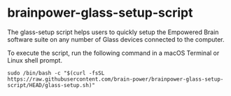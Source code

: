 # brainpower-glass-setup-script

The glass-setup script helps users to quickly setup the Empowered Brain software suite on any number of Glass devices connected to the computer.

To execute the script, run the following command in a macOS Terminal or Linux shell prompt.

```
sudo /bin/bash -c "$(curl -fsSL https://raw.githubusercontent.com/brain-power/brainpower-glass-setup-script/HEAD/glass-setup.sh)"
```
